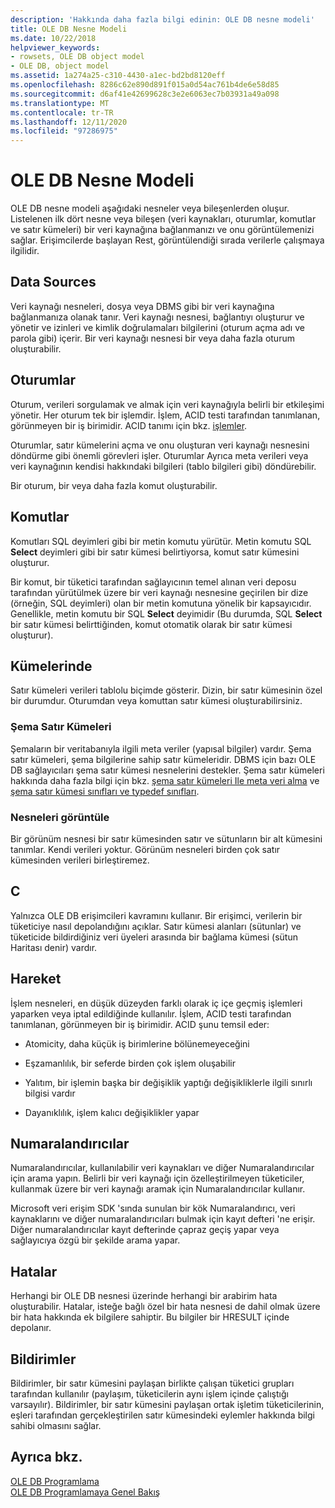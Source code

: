 ```yaml
---
description: 'Hakkında daha fazla bilgi edinin: OLE DB nesne modeli'
title: OLE DB Nesne Modeli
ms.date: 10/22/2018
helpviewer_keywords:
- rowsets, OLE DB object model
- OLE DB, object model
ms.assetid: 1a274a25-c310-4430-a1ec-bd2bd8120eff
ms.openlocfilehash: 8286c62e890d891f015a0d54ac761b4de6e58d85
ms.sourcegitcommit: d6af41e42699628c3e2e6063ec7b03931a49a098
ms.translationtype: MT
ms.contentlocale: tr-TR
ms.lasthandoff: 12/11/2020
ms.locfileid: "97286975"
---
```

# <a name="ole-db-object-model"></a>OLE DB Nesne Modeli

OLE DB nesne modeli aşağıdaki nesneler veya bileşenlerden oluşur. Listelenen ilk dört nesne veya bileşen (veri kaynakları, oturumlar, komutlar ve satır kümeleri) bir veri kaynağına bağlanmanızı ve onu görüntülemenizi sağlar. Erişimcilerde başlayan Rest, görüntülendiği sırada verilerle çalışmaya ilgilidir.

## <a name="data-sources"></a>Data Sources

Veri kaynağı nesneleri, dosya veya DBMS gibi bir veri kaynağına bağlanmanıza olanak tanır. Veri kaynağı nesnesi, bağlantıyı oluşturur ve yönetir ve izinleri ve kimlik doğrulamaları bilgilerini (oturum açma adı ve parola gibi) içerir. Bir veri kaynağı nesnesi bir veya daha fazla oturum oluşturabilir.

## <a name="sessions"></a>Oturumlar

Oturum, verileri sorgulamak ve almak için veri kaynağıyla belirli bir etkileşimi yönetir. Her oturum tek bir işlemdir. İşlem, ACID testi tarafından tanımlanan, görünmeyen bir iş birimidir. ACID tanımı için bkz. [işlemler](#vcconoledbcomponents_transactions).

Oturumlar, satır kümelerini açma ve onu oluşturan veri kaynağı nesnesini döndürme gibi önemli görevleri işler. Oturumlar Ayrıca meta verileri veya veri kaynağının kendisi hakkındaki bilgileri (tablo bilgileri gibi) döndürebilir.

Bir oturum, bir veya daha fazla komut oluşturabilir.

## <a name="commands"></a>Komutlar

Komutları SQL deyimleri gibi bir metin komutu yürütür. Metin komutu SQL **Select** deyimleri gibi bir satır kümesi belirtiyorsa, komut satır kümesini oluşturur.

Bir komut, bir tüketici tarafından sağlayıcının temel alınan veri deposu tarafından yürütülmek üzere bir veri kaynağı nesnesine geçirilen bir dize (örneğin, SQL deyimleri) olan bir metin komutuna yönelik bir kapsayıcıdır. Genellikle, metin komutu bir SQL **Select** deyimidir (Bu durumda, SQL **Select** bir satır kümesi belirttiğinden, komut otomatik olarak bir satır kümesi oluşturur).

## <a name="rowsets"></a>Kümelerinde

Satır kümeleri verileri tablolu biçimde gösterir. Dizin, bir satır kümesinin özel bir durumdur. Oturumdan veya komuttan satır kümesi oluşturabilirsiniz.

### <a name="schema-rowsets"></a>Şema Satır Kümeleri

Şemaların bir veritabanıyla ilgili meta veriler (yapısal bilgiler) vardır. Şema satır kümeleri, şema bilgilerine sahip satır kümeleridir. DBMS için bazı OLE DB sağlayıcıları şema satır kümesi nesnelerini destekler. Şema satır kümeleri hakkında daha fazla bilgi için bkz. [şema satır kümeleri Ile meta veri alma](../../data/oledb/obtaining-metadata-with-schema-rowsets.md) ve [şema satır kümesi sınıfları ve typedef sınıfları](../../data/oledb/schema-rowset-classes-and-typedef-classes.md).

### <a name="view-objects"></a>Nesneleri görüntüle

Bir görünüm nesnesi bir satır kümesinden satır ve sütunların bir alt kümesini tanımlar. Kendi verileri yoktur. Görünüm nesneleri birden çok satır kümesinden verileri birleştiremez.

## <a name="accessors"></a>C

Yalnızca OLE DB erişimcileri kavramını kullanır. Bir erişimci, verilerin bir tüketiciye nasıl depolandığını açıklar. Satır kümesi alanları (sütunlar) ve tüketicide bildirdiğiniz veri üyeleri arasında bir bağlama kümesi (sütun Haritası denir) vardır.

## <a name="transactions"></a><a name="vcconoledbcomponents_transactions"></a> Hareket

İşlem nesneleri, en düşük düzeyden farklı olarak iç içe geçmiş işlemleri yaparken veya iptal edildiğinde kullanılır. İşlem, ACID testi tarafından tanımlanan, görünmeyen bir iş birimidir. ACID şunu temsil eder:

- Atomicity, daha küçük iş birimlerine bölünemeyeceğini

- Eşzamanlılık, bir seferde birden çok işlem oluşabilir

- Yalıtım, bir işlemin başka bir değişiklik yaptığı değişikliklerle ilgili sınırlı bilgisi vardır

- Dayanıklılık, işlem kalıcı değişiklikler yapar

## <a name="enumerators"></a>Numaralandırıcılar

Numaralandırıcılar, kullanılabilir veri kaynakları ve diğer Numaralandırıcılar için arama yapın. Belirli bir veri kaynağı için özelleştirilmeyen tüketiciler, kullanmak üzere bir veri kaynağı aramak için Numaralandırıcılar kullanır.

Microsoft veri erişim SDK 'sında sunulan bir kök Numaralandırıcı, veri kaynaklarını ve diğer numaralandırıcıları bulmak için kayıt defteri 'ne erişir. Diğer numaralandırıcılar kayıt defterinde çapraz geçiş yapar veya sağlayıcıya özgü bir şekilde arama yapar.

## <a name="errors"></a>Hatalar

Herhangi bir OLE DB nesnesi üzerinde herhangi bir arabirim hata oluşturabilir. Hatalar, isteğe bağlı özel bir hata nesnesi de dahil olmak üzere bir hata hakkında ek bilgilere sahiptir. Bu bilgiler bir HRESULT içinde depolanır.

## <a name="notifications"></a>Bildirimler

Bildirimler, bir satır kümesini paylaşan birlikte çalışan tüketici grupları tarafından kullanılır (paylaşım, tüketicilerin aynı işlem içinde çalıştığı varsayılır). Bildirimler, bir satır kümesini paylaşan ortak işletim tüketicilerinin, eşleri tarafından gerçekleştirilen satır kümesindeki eylemler hakkında bilgi sahibi olmasını sağlar.

## <a name="see-also"></a>Ayrıca bkz.

[OLE DB Programlama](../../data/oledb/ole-db-programming.md)<br/>
[OLE DB Programlamaya Genel Bakış](../../data/oledb/ole-db-programming-overview.md)
